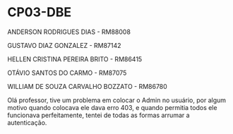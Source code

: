 # CP03-DBE
ANDERSON RODRIGUES DIAS - RM88008

GUSTAVO DIAZ GONZALEZ - RM87142

HELLEN CRISTINA PEREIRA BRITO - RM86415

OTÁVIO SANTOS DO CARMO - RM87075

WILLIAM DE SOUZA CARVALHO BOZZATO - RM86780

Olá professor, tive um problema em colocar o Admin no usuário, por algum motivo quando colocava ele dava erro 403, e quando permitia todos ele funcionava perfeitamente, tentei de todas as formas arrumar a autenticação.
